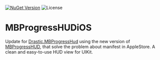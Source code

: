 [![NuGet Version](https://img.shields.io/nuget/v/MBProgressHUDiOS.svg)](https://www.nuget.org/packages/MBProgressHUDiOS/) ![License](https://img.shields.io/badge/License-MIT-blue.svg)

# MBProgressHUDiOS

Update for [Drastic.MBProgressHud](https://www.nuget.org/packages/Drastic.MBProgressHUD/) using the new version of [MBProgressHUD](https://github.com/jdg/MBProgressHUD), that solve the problem about manifest in AppleStore. A clean and easy-to-use HUD view for UIKit.
